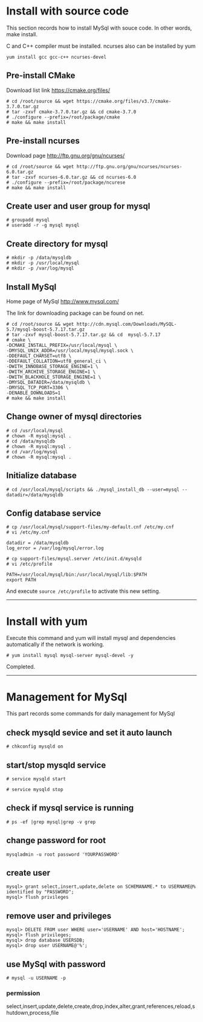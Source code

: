 # Install with source code

This section records how to install MySql with souce code. In other words, make install.

C and C++ compiler must be installed. ncurses also can be installed by yum

`yum install gcc gcc-c++ ncurses-devel`

## Pre-install CMake

Download list link https://cmake.org/files/

```
# cd /root/source && wget https://cmake.org/files/v3.7/cmake-3.7.0.tar.gz
# tar -zxvf cmake-3.7.0.tar.gz && cd cmake-3.7.0
# ./configure --prefix=/root/package/cmake
# make && make install
```

## Pre-install ncurses

Download page http://ftp.gnu.org/gnu/ncurses/

```
# cd /root/source && wget http://ftp.gnu.org/gnu/ncurses/ncurses-6.0.tar.gz
# tar -zxvf ncurses-6.0.tar.gz && cd ncurses-6.0
# ./configure --prefix=/root/package/ncurese
# make && make install
```

## Create user and user group for mysql

```
# groupadd mysql  
# useradd -r -g mysql mysql  
```

## Create directory for mysql

```
# mkdir -p /data/mysqldb
# mkdir -p /usr/local/mysql
# mkdir -p /var/log/mysql
```

## Install MySql

Home page of MySql http://www.mysql.com/

The link for downloading package can be found on net.

```
# cd /root/source && wget http://cdn.mysql.com/Downloads/MySQL-5.7/mysql-boost-5.7.17.tar.gz
# tar -zxvf mysql-boost-5.7.17.tar.gz && cd  mysql-5.7.17
# cmake \   
-DCMAKE_INSTALL_PREFIX=/usr/local/mysql \   
-DMYSQL_UNIX_ADDR=/usr/local/mysql/mysql.sock \   
-DDEFAULT_CHARSET=utf8 \   
-DDEFAULT_COLLATION=utf8_general_ci \   
-DWITH_INNOBASE_STORAGE_ENGINE=1 \   
-DWITH_ARCHIVE_STORAGE_ENGINE=1 \   
-DWITH_BLACKHOLE_STORAGE_ENGINE=1 \   
-DMYSQL_DATADIR=/data/mysqldb \   
-DMYSQL_TCP_PORT=3306 \   
-DENABLE_DOWNLOADS=1
# make && make install
```
## Change owner of mysql directories

```
# cd /usr/local/mysql
# chown -R mysql:mysql .
# cd /data/mysqldb  
# chown -R mysql:mysql . 
# cd /var/log/mysql
# chown -R mysql:mysql . 
```

## Initialize database

```
# cd /usr/local/mysql/scripts && ./mysql_install_db --user=mysql --datadir=/data/mysqldb  
```

## Config database service

```
# cp /usr/local/mysql/support-files/my-default.cnf /etc/my.cnf  
# vi /etc/my.cnf

datadir = /data/mysqldb
log_error = /var/log/mysql/error.log

# cp support-files/mysql.server /etc/init.d/mysqld
# vi /etc/profile

PATH=/usr/local/mysql/bin:/usr/local/mysql/lib:$PATH 
export PATH
```

And execute `source /etc/profile` to activate this new setting.

---

# Install with yum

Execute this command and yum will install mysql and dependencies automatically if the network is working.

`# yum install mysql mysql-server mysql-devel -y`

Completed.

---

# Management for MySql

This part records some commands for daily management for MySql

## check mysqld sevice and set it auto launch

`# chkconfig mysqld on` 

## start/stop mysqld service

`# service mysqld start`

`# service mysqld stop`

## check if mysql service is running

`# ps -ef |grep mysql|grep -v grep`

## change password for root

`mysqladmin -u root password 'YOURPASSWORD'`

## create user

```
mysql> grant select,insert,update,delete on SCHEMANAME.* to USERNAME@% identified by "PASSWORD";
mysql> flush privileges
```

## remove user and privileges

```
mysql> DELETE FROM user WHERE user='USERNAME' AND host='HOSTNAME';
mysql> flush privileges;
mysql> drop database USERSDB;
mysql> drop user USERNAME@'%';
```

## use MySql with password

`# mysql -u USERNAME -p`

### permission

select,insert,update,delete,create,drop,index,alter,grant,references,reload,shutdown,process,file
